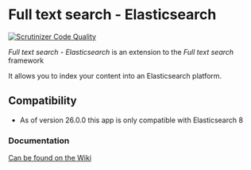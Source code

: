 # Full text search - Elasticsearch

[![Scrutinizer Code Quality](https://scrutinizer-ci.com/g/nextcloud/fulltextsearch_elasticsearch/badges/quality-score.png?b=master)](https://scrutinizer-ci.com/g/nextcloud/fulltextsearch_elasticsearch/?branch=master)

_Full text search - Elasticsearch_ is an extension to the _Full text search_ framework

It allows you to index your content into an Elasticsearch platform.

## Compatibility

- As of version 26.0.0 this app is only compatible with Elasticsearch 8


### Documentation

[Can be found on the Wiki](https://github.com/nextcloud/fulltextsearch_elasticsearch/wiki)

